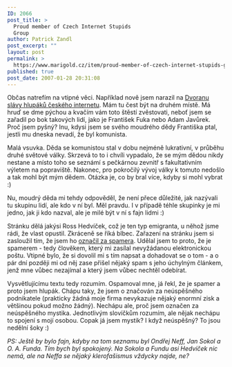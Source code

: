 ```yaml
---
ID: 2066
post_title: >
  Proud member of Czech Internet Stupids
  Group
author: Patrick Zandl
post_excerpt: ""
layout: post
permalink: >
  https://www.marigold.cz/item/proud-member-of-czech-internet-stupids-group
published: true
post_date: 2007-01-28 20:31:08
---
```

<texy>Občas natrefím na vtipné věci. Například nově jsem narazil na <a href="http://dvoranaslavy.blogspot.com/">Dvoranu slávy hlupáků českého internetu</a>. Mám tu čest být na druhém místě. Má hruď se dme pýchou a kvačím vám toto štěstí zvěstovati, neboť jsem se zařadil po bok takových lidí, jako je František Fuka nebo Adam Javůrek. Proč jsem pyšný? Inu, kdysi jsem se svého moudrého dědy Františka ptal, jestli mu dneska nevadí, že byl komunista.  

Malá vsuvka. Děda se komunistou stal v dobu nejméně lukrativní, v průběhu druhé světové války. Skrzevá to to i chvíli vypadalo, že se mým dědou nikdy nestane a místo toho se seznámí s pečkárnou zevnitř s fakultativním výletem na popraviště. Nakonec, pro pokročilý vývoj války k tomuto nedošlo a tak mohl být mým dědem. Otázka je, co by bral více, kdyby si mohl vybrat :)

Nu, moudrý děda mi tehdy odpověděl, že není přece důležité, jak nazývali tu skupinu lidí, ale kdo v ní byl. Měl pravdu. I v případě téhle skupinky je mi jedno, jak ji kdo nazval, ale je milé být v ní s fajn lidmi :)

Stránku dělá jakýsi Ross Hedvíček, což je ten typ emigranta, u něhož jsme rádi, že vlast opustil. Zkráceně se říká blbec. Zařazení na stránku jsem si zasloužil tím, že jsem ho <a href="http://cs.wikipedia.org/wiki/Ross_Hedv%C3%AD%C4%8Dek">označil za spamera</a>. Udělal jsem to proto, že je spamerem - tedy člověkem, který mi zasílal nevyžádanou elektronickou poštu. Vtipné bylo, že si dovolil mi s tím  napsat a dohadovat se o tom - a o pár dní později mi od něj zase přišel nějaký spam s jeho úchylným článkem, jenž mne vůbec nezajímal a který jsem vůbec nechtěl odebírat. 

Vysvětlujícímu textu tedy rozumím. Ospamoval mne, já řekl, že je spamer a proto jsem hlupák. Chápu taky, že jsem o značován za neúspěšného podnikatele (prakticky žádná moje firma nevykazuje nějaký enormní zisk a většinou pokud možno žádný). Nechápu ale, proč jsem označen za neúspěšného mystika. Jednotlivým slovíčkům rozumím, ale nějak nechápu to spojení s mojí osobou. Copak já jsem mystik? I když neúspěšný? To jsou nedělní šoky :)

<em>PS: Ještě by bylo fajn, kdyby na tom seznamu byl Ondřej Neff, Jan Sokol a O. A. Funda. Tím bych byl spokojený. Na Sokola a Fundu asi Hedvíček nic nemá, ale na Neffa se nějaký klerofašismus vždycky najde, ne?</em>
